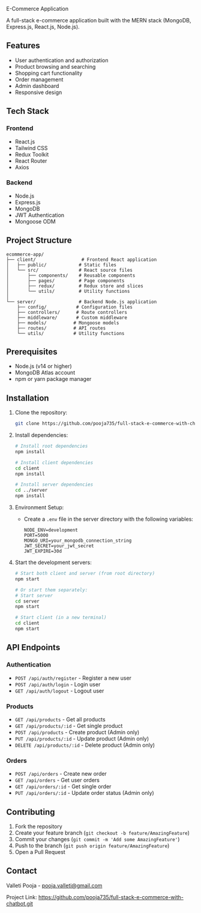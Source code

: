 E-Commerce Application

A full-stack e-commerce application built with the MERN stack (MongoDB, Express.js, React.js, Node.js).

## Features

- User authentication and authorization
- Product browsing and searching
- Shopping cart functionality
- Order management
- Admin dashboard
- Responsive design

## Tech Stack

### Frontend
- React.js
- Tailwind CSS
- Redux Toolkit
- React Router
- Axios

### Backend
- Node.js
- Express.js
- MongoDB
- JWT Authentication
- Mongoose ODM

## Project Structure

```
ecommerce-app/
├── client/                 # Frontend React application
│   ├── public/            # Static files
│   └── src/               # React source files
│       ├── components/    # Reusable components
│       ├── pages/         # Page components
│       ├── redux/         # Redux store and slices
│       └── utils/         # Utility functions
│
└── server/                # Backend Node.js application
    ├── config/           # Configuration files
    ├── controllers/      # Route controllers
    ├── middleware/       # Custom middleware
    ├── models/          # Mongoose models
    ├── routes/          # API routes
    └── utils/           # Utility functions
```

## Prerequisites

- Node.js (v14 or higher)
- MongoDB Atlas account
- npm or yarn package manager

## Installation

1. Clone the repository:
   ```bash
   git clone https://github.com/pooja735/full-stack-e-commerce-with-chatbot.git
   ```

2. Install dependencies:
   ```bash
   # Install root dependencies
   npm install

   # Install client dependencies
   cd client
   npm install

   # Install server dependencies
   cd ../server
   npm install
   ```

3. Environment Setup:
   - Create a `.env` file in the server directory with the following variables:
     ```
     NODE_ENV=development
     PORT=5000
     MONGO_URI=your_mongodb_connection_string
     JWT_SECRET=your_jwt_secret
     JWT_EXPIRE=30d
     ```

4. Start the development servers:
   ```bash
   # Start both client and server (from root directory)
   npm start

   # Or start them separately:
   # Start server
   cd server
   npm start

   # Start client (in a new terminal)
   cd client
   npm start
   ```

## API Endpoints

### Authentication
- `POST /api/auth/register` - Register a new user
- `POST /api/auth/login` - Login user
- `GET /api/auth/logout` - Logout user

### Products
- `GET /api/products` - Get all products
- `GET /api/products/:id` - Get single product
- `POST /api/products` - Create product (Admin only)
- `PUT /api/products/:id` - Update product (Admin only)
- `DELETE /api/products/:id` - Delete product (Admin only)

### Orders
- `POST /api/orders` - Create new order
- `GET /api/orders` - Get user orders
- `GET /api/orders/:id` - Get single order
- `PUT /api/orders/:id` - Update order status (Admin only)

## Contributing

1. Fork the repository
2. Create your feature branch (`git checkout -b feature/AmazingFeature`)
3. Commit your changes (`git commit -m 'Add some AmazingFeature'`)
4. Push to the branch (`git push origin feature/AmazingFeature`)
5. Open a Pull Request


## Contact

Valleti Pooja -  pooja.valleti@gmail.com

Project Link: https://github.com/pooja735/full-stack-e-commerce-with-chatbot.git
